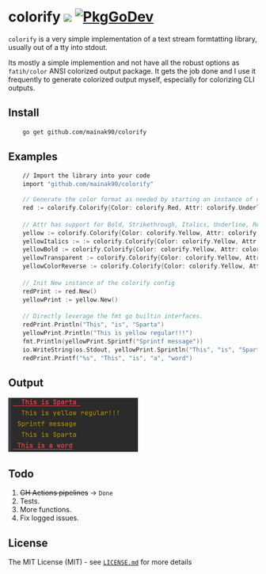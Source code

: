 # colorify [![](https://github.com/mainak90/colorify/workflows/build/badge.svg)](https://github.com/mainak90/colorify/actions) [![PkgGoDev](https://pkg.go.dev/badge/github.com/mainak90/colorify)](https://pkg.go.dev/github.com/mainak90/colorify)

`colorify` is a very simple implementation of a text stream formtatting library, usually out of a tty into stdout.

Its mostly a simple implemention and not have all the robust options as `fatih/color` ANSI colorized output package. 
It gets the job done and I use it frequently to generate colorized output myself, especially for colorizing CLI outputs.

## Install
```bash
    go get github.com/mainak90/colorify
```

## Examples
```bash
    // Import the library into your code
    import "github.com/mainak90/colorify"
```

```go
    // Generate the color format as needed by starting an instance of colorify. And appending it into the fmt based wrapper interfaces.
    red := colorify.Colorify{Color: colorify.Red, Attr: colorify.Underline}
    
    // Attr has support for Bold, Strikethrough, Italics, Underline, Reverse etc.
    yellow := colorify.Colorify{Color: colorify.Yellow, Attr: colorify.Regular}
    yellowItalics := := colorify.Colorify{Color: colorify.Yellow, Attr: colorify.Italics}
    yellowBold := colorify.Colorify{Color: colorify.Yellow, Attr: colorify.Bold}
    yellowTransparent := colorify.Colorify{Color: colorify.Yellow, Attr: colorify.Transparent}
    yellowColorReverse := colorify.Colorify{Color: colorify.Yellow, Attr: colorify.Reverse}

    // Init New instance of the colorify config
    redPrint := red.New()
    yellowPrint := yellow.New()
	
    // Directly leverage the fmt go builtin interfaces.
    redPrint.Println("This", "is", "Sparta")
    yellowPrint.Println("This is yellow regular!!!")
    fmt.Println(yellowPrint.Sprintf("Sprintf message"))
    io.WriteString(os.Stdout, yellowPrint.Sprintln("This", "is", "Sparta"))
    redPrint.Printf("%s", "This", "is", "a", "word")
```

## Output
![img.png](img/img.png)

## Todo
1. <strike>GH Actions pipelines</strike> -> `Done`
2. Tests.
3. More functions.
4. Fix logged issues.

## License
The MIT License (MIT) - see [`LICENSE.md`](https://github.com/mainak90/colorify/blob/main/LICENSE.md) for more details